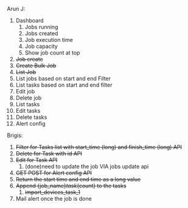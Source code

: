 Arun J:
1. Dashboard
   1. Jobs running
   1. Jobs created
   1. Job execution time
   2. Job capacity
   3. Show job count at top
1. ~~Job create~~
1. ~~Create Bulk Job~~
1. ~~List Job~~
1. List jobs based on start and end Filter
2. List tasks based on start and end filter
1. Edit job
1. Delete job
1. List tasks
1. Edit tasks
1. Delete tasks
1. Alert config

Brigis:
1. ~~Filter for Tasks list with start_time (long) and finish_time (long) API~~
2. ~~Delete for Task with id API~~
3. ~~Edit for Task API~~
   1. (done)need to update the job VIA jobs update api
4. ~~GET POST for Alert config API~~
5. ~~Return the start time and end time as a long value~~ 
6. ~~Append {job_name}_task_{count} to the tasks~~
   1. ~~import_devices_task_1~~
7. Mail alert once the job is done 